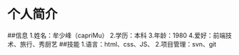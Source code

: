 # 个人简介
##信息
1.姓名：牟少峰（capriMu）
2.学历：本科
3.年龄：1980
4.爱好：前端技术、旅行、秀厨艺
##技能
1.语言：html、css、JS、
2.项目管理：svn、git

